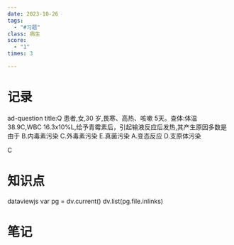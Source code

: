 ```yaml
---
date: 2023-10-26
tags:
  - "#习题"
class: 病生
score:
  - "1"
times: 3

---
```



记录
==
ad-question
title:Q
患者,女,30 岁,畏寒、高热、咳嗽 5天。查体:体温 38.9C,WBC 16.3x10%L,给予青霉素后，引起输液反应后发热,其产生原因多数是由于
B.内毒素污染
C.外毒素污染
E.真菌污染
A.变态反应
D.支原体污染



C


知识点
==
dataviewjs
var pg = dv.current()
dv.list(pg.file.inlinks)


笔记
==